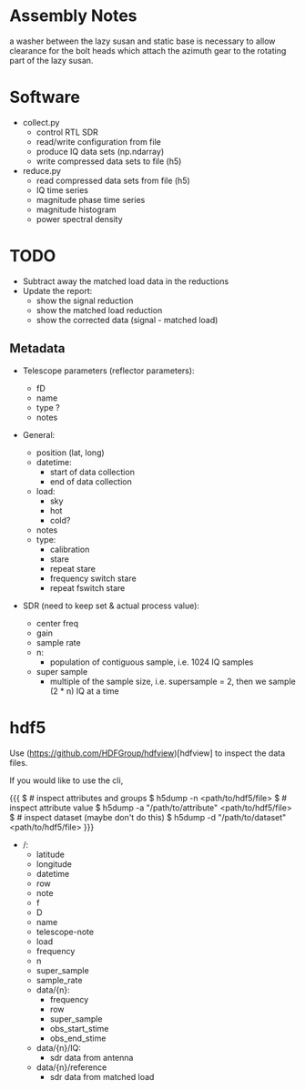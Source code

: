 # Assembly Notes

a washer between the lazy susan and static base is necessary to allow clearance for the bolt heads which attach the azimuth gear to the rotating part of the lazy susan.


# Software

- collect.py
    - control RTL SDR
    - read/write configuration from file
    - produce IQ data sets (np.ndarray)
    - write compressed data sets to file (h5)
- reduce.py
    - read compressed data sets from file (h5) 
    - IQ time series 
    - magnitude phase time series
    - magnitude histogram
    - power spectral density

# TODO

- Subtract away the matched load data in the reductions
- Update the report:
    - show the signal reduction
    - show the matched load reduction
    - show the corrected data (signal - matched load)

## Metadata

- Telescope parameters (reflector parameters):
    - fD
    - name
    - type ?
    - notes

- General:
    - position (lat, long)
    - datetime:
        - start of data collection 
        - end of data collection 
    - load:
        - sky
        - hot
        - cold?
    - notes
    - type:
        - calibration 
        - stare
        - repeat stare
        - frequency switch stare
        - repeat fswitch stare

- SDR (need to keep set & actual process value):
    - center freq
    - gain
    - sample rate
    - n:
        - population of contiguous sample, i.e. 1024 IQ samples 
    - super sample
        - multiple of the sample size, i.e. supersample = 2, then we sample (2 * n) IQ at a time


# hdf5

Use (https://github.com/HDFGroup/hdfview)[hdfview] to inspect the data files.

If you would like to use the cli,

{{{
$ # inspect attributes and groups
$ h5dump -n <path/to/hdf5/file>
$ # inspect attribute value
$ h5dump -a "/path/to/attribute" <path/to/hdf5/file>
$ # inspect dataset (maybe don't do this)
$ h5dump -d "/path/to/dataset" <path/to/hdf5/file>
}}}

- /:
    - latitude 
    - longitude 
    - datetime 
    - row 
    - note 
    - f 
    - D 
    - name 
    - telescope-note 
    - load
    - frequency
    - n
    - super_sample
    - sample_rate
    - data/{n}:
        - frequency 
        - row 
        - super_sample 
        - obs_start_stime 
        - obs_end_stime 
    - data/{n}/IQ:
        - sdr data from antenna
    - data/{n}/reference
        - sdr data from matched load
